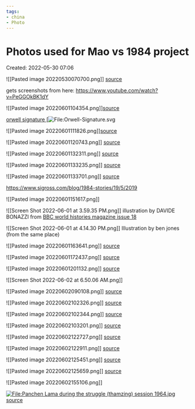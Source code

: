 ```yaml
---
tags:
- china
- Photo
---
```

# Photos used for Mao vs 1984 project  
Created: 2022-05-30 07:06  

![[Pasted image 20220530070700.png]]
[source](https://www.google.com/url?sa=i&url=https%3A%2F%2Fnamu.wiki%2Fw%2F1984(%25EC%2586%258C%25EC%2584%25A4)&psig=AOvVaw15nkqM5dFt-ikkYo17_JVi&ust=1653948263722000&source=images&cd=vfe&ved=0CAwQjRxqFwoTCPCs08jbhfgCFQAAAAAdAAAAABAD)

gets screenshots from here: 
https://www.youtube.com/watch?v=PeGGOkBK1dY

![[Pasted image 20220601104354.png]][source](https://www.google.com/url?sa=i&url=https%3A%2F%2Fmedium.com%2Fdharma-dispatch%2Fthe-writing-training-of-george-orwell-or-how-eric-arthur-blair-became-george-orwell-d2653e74b4f0&psig=AOvVaw0zo6zHFL253ZWF3pOSeYM6&ust=1654134168204000&source=images&cd=vfe&ved=0CAwQjRxqFwoTCMDt0ZCQi_gCFQAAAAAdAAAAABAD)

[orwell signature ](https://commons.wikimedia.org/wiki/File:Orwell-Signature.svg)
[![File:Orwell-Signature.svg](https://upload.wikimedia.org/wikipedia/commons/thumb/c/c2/Orwell-Signature.svg/512px-Orwell-Signature.svg.png?20111023215031)


![[Pasted image 20220601111826.png]][source](https://commons.wikimedia.org/wiki/File:1984JLH2.jpg)

![[Pasted image 20220601120743.png]]
[source](https://www.google.com/url?sa=i&url=https%3A%2F%2Fwww.bbc.com%2Fculture%2Farticle%2F20180507-why-orwells-1984-could-be-about-now&psig=AOvVaw13X8Wng99L6MBDq8EDoNtg&ust=1654139154431000&source=images&cd=vfe&ved=0CAwQjRxqFwoTCMiFztqii_gCFQAAAAAdAAAAABAJ)

![[Pasted image 20220601132311.png]]
[source](https://www.google.com/url?sa=i&url=https%3A%2F%2Fbookanalysis.com%2F1984%2Fthought-police%2F&psig=AOvVaw31MzC0pv9R-yvxjxleGT2E&ust=1654143644476000&source=images&cd=vfe&ved=0CAwQjRxqFwoTCJCIv7ezi_gCFQAAAAAdAAAAABA8)

![[Pasted image 20220601133235.png]]
[source](https://www.google.com/url?sa=i&url=https%3A%2F%2Fwww.ft.com%2Fcontent%2F060cd74e-a327-49cc-8715-12b1d914de85&psig=AOvVaw2BTBAI-HF-rrWKrmbTvxZ5&ust=1654144661612000&source=images&cd=vfe&ved=0CAwQjRxqFwoTCKCz15m3i_gCFQAAAAAdAAAAABAD)


![[Pasted image 20220601133701.png]]
[source](https://www.google.com/url?sa=i&url=https%3A%2F%2Ftheweek.com%2Farticles%2F694272%2Ffacebooks-thought-police&psig=AOvVaw0AxEJj-zbOe7H3rF7V9aVi&ust=1654144407610000&source=images&cd=vfe&ved=0CAwQjRxqFwoTCKiy_KK2i_gCFQAAAAAdAAAAABA-)

https://www.sigross.com/blog/1984-stories/19/5/2019

![[Pasted image 20220601151617.png]]

![[Screen Shot 2022-06-01 at 3.59.35 PM.png]]
illustration by DAVIDE BONAZZI from [BBC world histories magazine issue 18 ](https://www.historyextra.com/magazine-issue/issue-18-october-november-2019/)

![[Screen Shot 2022-06-01 at 4.14.30 PM.png]]
Illustration by ben jones (from the same place)

![[Pasted image 20220601163641.png]]
[source](https://www.google.com/url?sa=i&url=https%3A%2F%2Fphilosophyofshaving.wordpress.com%2F2017%2F02%2F11%2F225%2F&psig=AOvVaw1-3HzmL1EgPudwW4VkhmDG&ust=1654155366519000&source=images&cd=vfe&ved=0CAwQjRxqFwoTCPCi9Irfi_gCFQAAAAAdAAAAABAD) 

![[Pasted image 20220601172437.png]]
[source](https://www.google.com/url?sa=i&url=https%3A%2F%2Fwww.thecuriousreader.in%2Ftata-lit-live%2Fgeorge-orwell-1984%2F&psig=AOvVaw1M_opl0x3vGRur2BqhGsU7&ust=1654158192226000&source=images&cd=vfe&ved=0CAwQjRxqFwoTCMiAvM7pi_gCFQAAAAAdAAAAABAw)

![[Pasted image 20220601201132.png]]
[source](https://www.google.com/url?sa=i&url=https%3A%2F%2Fwww.itpro.com%2Fsecurity%2F362302%2Fonly-use-black-bars-to-redact-text-warns-researcher&psig=AOvVaw0_cvY2pw8BBh1nCs0vr6B5&ust=1654168279440000&source=images&cd=vfe&ved=0CAwQjRxqFwoTCNizjpiPjPgCFQAAAAAdAAAAABAD)

![[Screen Shot 2022-06-02 at 6.50.06 AM.png]]

![[Pasted image 20220602090108.png]]
[source](https://www.google.com/url?sa=i&url=https%3A%2F%2Flibertymaniacs.com%2Fproducts%2Fingsoc-1984-over-there-propaganda-poster&psig=AOvVaw3WXiiXgsJXa569mZSMsgUl&ust=1654214329265000&source=images&cd=vfe&ved=0CAwQjRxqFwoTCIjeyeC6jfgCFQAAAAAdAAAAABBJ)

![[Pasted image 20220602102326.png]]
[source](https://www.google.com/url?sa=i&url=https%3A%2F%2Fwww.amazon.com%2Fpropaganda-advertising-Everything-Subscribe-much-needed%2Fdp%2FB07DPM5W1J&psig=AOvVaw047dY3VtrmHm4JMVoxpfGE&ust=1654219199039000&source=images&cd=vfe&ved=0CAwQjRxqFwoTCOjPjPTMjfgCFQAAAAAdAAAAABAP)

![[Pasted image 20220602102344.png]]
[source](https://www.google.com/url?sa=i&url=https%3A%2F%2Fwww.travelpostersonline.com%2Fvintage-russian-war-propaganda-poster---1920-10383-p.asp&psig=AOvVaw047dY3VtrmHm4JMVoxpfGE&ust=1654219199039000&source=images&cd=vfe&ved=0CAwQjRxqFwoTCOjPjPTMjfgCFQAAAAAdAAAAABAV)

![[Pasted image 20220602103201.png]]
[source](https://www.google.com/url?sa=i&url=https%3A%2F%2Fkatehon.com%2Fen%2Farticle%2Freinventing-emmanuel-goldstein&psig=AOvVaw3oWg0F_Y9v6qOGnwYNQTBw&ust=1654219886860000&source=images&cd=vfe&ved=0CAwQjRxqFwoTCJDIubvPjfgCFQAAAAAdAAAAABAD)

![[Pasted image 20220602122727.png]]
[source](https://www.google.com/url?sa=i&url=https%3A%2F%2Fwww.artmajeur.com%2Fen%2Fnervf%2Fartworks%2F11204872%2Fdemon-of-revolution&psig=AOvVaw0WCmOOLhaQMRkgaJ08Ceuc&ust=1654226837745000&source=images&cd=vfe&ved=0CAwQjRxqFwoTCOjEuavpjfgCFQAAAAAdAAAAABAD) 

![[Pasted image 20220602122911.png]]
[source](https://www.amazon.com/Buyenlarge-Lenin-Lived-Poster-30-Inch/dp/B00T0BN5G6) 

![[Pasted image 20220602125451.png]]
[source](https://www.google.com/url?sa=i&url=https%3A%2F%2Fthenounproject.com%2Ficon%2Fyou-4145382%2F&psig=AOvVaw2U5r0ZXSBbT196Jkyw7A9D&ust=1654228464615000&source=images&cd=vfe&ved=0CAwQjRxqFwoTCKDDnbPvjfgCFQAAAAAdAAAAABAD)

![[Pasted image 20220602125659.png]]
[source](https://www.google.com/url?sa=i&url=https%3A%2F%2Fthenounproject.com%2Ficon%2Fvillain-3346149%2F&psig=AOvVaw0g3BObuwuNdbIw5Y0AGiPr&ust=1654228586724000&source=images&cd=vfe&ved=0CAwQjRxqFwoTCNCB1uvvjfgCFQAAAAAdAAAAABAD)

![[Pasted image 20220602155106.png]]

[![File:Panchen Lama during the struggle (thamzing) session 1964.jpg](https://upload.wikimedia.org/wikipedia/commons/0/03/Panchen_Lama_during_the_struggle_%28thamzing%29_session_1964.jpg?20150205165629)](https://upload.wikimedia.org/wikipedia/commons/0/03/Panchen_Lama_during_the_struggle_%28thamzing%29_session_1964.jpg)
[source](https://commons.wikimedia.org/wiki/File:Panchen_Lama_during_the_struggle_(thamzing)_session_1964.jpg) 